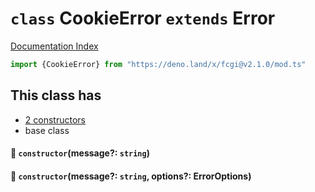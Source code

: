 # `class` CookieError `extends` Error

[Documentation Index](../README.md)

```ts
import {CookieError} from "https://deno.land/x/fcgi@v2.1.0/mod.ts"
```

## This class has

- [2 constructors](#-constructormessage-string)
- base class


#### 🔧 `constructor`(message?: `string`)



#### 🔧 `constructor`(message?: `string`, options?: ErrorOptions)



